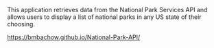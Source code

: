 This application retrieves data from the National Park Services API and allows users to display a list of national parks in any US state of their choosing.  

https://bmbachow.github.io/National-Park-API/
